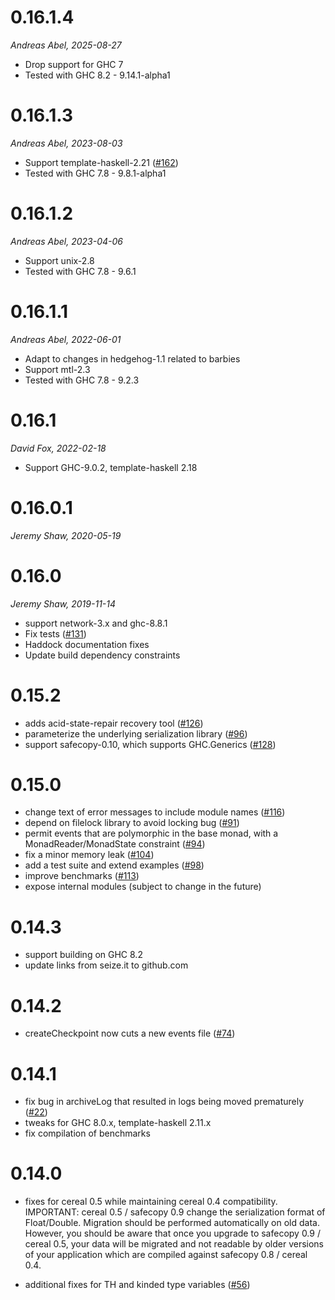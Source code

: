 0.16.1.4
=========

_Andreas Abel, 2025-08-27_

- Drop support for GHC 7
- Tested with GHC 8.2 - 9.14.1-alpha1

0.16.1.3
========

_Andreas Abel, 2023-08-03_

- Support template-haskell-2.21
  ([#162](https://github.com/acid-state/acid-state/pull/162))
- Tested with GHC 7.8 - 9.8.1-alpha1

0.16.1.2
========

_Andreas Abel, 2023-04-06_

- Support unix-2.8
- Tested with GHC 7.8 - 9.6.1

0.16.1.1
========

_Andreas Abel, 2022-06-01_

- Adapt to changes in hedgehog-1.1 related to barbies
- Support mtl-2.3
- Tested with GHC 7.8 - 9.2.3

0.16.1
======

_David Fox, 2022-02-18_

 - Support GHC-9.0.2, template-haskell 2.18

0.16.0.1
========

_Jeremy Shaw, 2020-05-19_

0.16.0
======

_Jeremy Shaw, 2019-11-14_

 - support network-3.x and ghc-8.8.1
 - Fix tests
   ([#131](https://github.com/acid-state/acid-state/pull/131))
 - Haddock documentation fixes
 - Update build dependency constraints

0.15.2
======

 - adds acid-state-repair recovery tool
   ([#126](https://github.com/acid-state/acid-state/pull/16))
 - parameterize the underlying serialization library
   ([#96](https://github.com/acid-state/acid-state/pull/96))
 - support safecopy-0.10, which supports GHC.Generics
   ([#128](https://github.com/acid-state/acid-state/pull/128))

0.15.0
======

 - change text of error messages to include module names
   ([#116](https://github.com/acid-state/acid-state/pull/116))
 - depend on filelock library to avoid locking bug
   ([#91](https://github.com/acid-state/acid-state/pull/91))
 - permit events that are polymorphic in the base monad, with a MonadReader/MonadState constraint
   ([#94](https://github.com/acid-state/acid-state/pull/94))
 - fix a minor memory leak
   ([#104](https://github.com/acid-state/acid-state/pull/104))
 - add a test suite and extend examples
   ([#98](https://github.com/acid-state/acid-state/pull/98))
 - improve benchmarks
   ([#113](https://github.com/acid-state/acid-state/pull/113))
 - expose internal modules (subject to change in the future)

0.14.3
======

 - support building on GHC 8.2
 - update links from seize.it to github.com

0.14.2
======

 - createCheckpoint now cuts a new events file
   ([#74](https://github.com/acid-state/acid-state/pull/74))

0.14.1
======

 - fix bug in archiveLog that resulted in logs being moved prematurely
   ([#22](https://github.com/acid-state/acid-state/issues/22))
 - tweaks for GHC 8.0.x, template-haskell 2.11.x
 - fix compilation of benchmarks

0.14.0
======

 - fixes for cereal 0.5 while maintaining cereal 0.4
   compatibility. IMPORTANT: cereal 0.5 / safecopy 0.9 change the
   serialization format of Float/Double. Migration should be performed
   automatically on old data. However, you should be aware that once
   you upgrade to safecopy 0.9 / cereal 0.5, your data will be
   migrated and not readable by older versions of your application
   which are compiled against safecopy 0.8 / cereal 0.4.

 - additional fixes for TH and kinded type variables
   ([#56](https://github.com/acid-state/acid-state/pull/56))
